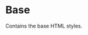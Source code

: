 

<!-- Start /~Amin~/_docs+libs/QUISIA/quisia/Gulp-version/dev/less/app/app-base.less -->

# Base #
 Contains the base HTML styles.

<!-- End /~Amin~/_docs+libs/QUISIA/quisia/Gulp-version/dev/less/app/app-base.less -->

